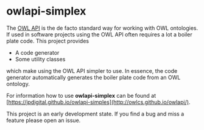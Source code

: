 # owlapi-simplex

The [OWL API](http://owlcs.github.io/owlapi/) is the de facto standard way for
working with OWL ontologies. If used in software projects using the OWL API
often requires a lot a boiler plate code. This project provides

* A code generator 
* Some utility classes

which make using the OWL API simpler to use. In essence, the code generator
automatically generates the boiler plate code from an OWL ontology.

For information how to use **owlapi-simplex** can be found at [https://jpdigital.github.io/owlapi-simples](http://owlcs.github.io/owlapi/).

This project is an early development state. If you find a bug and miss a 
feature please open an issue.
